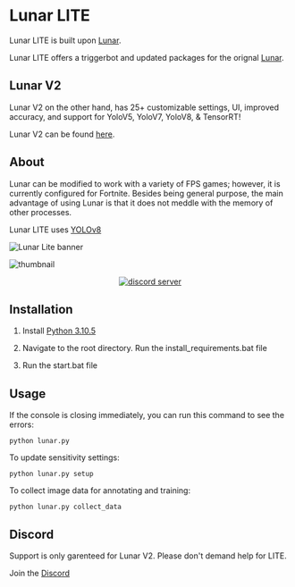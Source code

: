 # Lunar LITE
Lunar LITE is built upon [Lunar](https://github.com/zeyad-mansour/lunar).

Lunar LITE offers a triggerbot and updated packages for the orignal [Lunar](https://github.com/zeyad-mansour/lunar).

## Lunar V2
Lunar V2 on the other hand, has 25+ customizable settings, UI, improved accuracy, and support for YoloV5, YoloV7, YoloV8, & TensorRT!

Lunar V2 can be found [here](https://gannonr.com/downloads).

## About

Lunar can be modified to work with a variety of FPS games; however, it is currently configured for Fortnite. Besides being general purpose, the main advantage of using Lunar is that it does not meddle with the memory of other processes.

Lunar LITE uses [YOLOv8](https://github.com/ultralytics/ultralytics)

![Lunar Lite banner](https://github.com/user-attachments/assets/05864acf-cdd1-484f-be79-fa4a9643e8c2)

![thumbnail](https://github.com/xxreflextheone/lunarv2lite/assets/100484118/c65c3c63-5ab8-4ed5-8dc7-526cee37029a)

<div align="center">

  
[![discord server](https://ucarecdn.com/38366345-9cd9-47e2-b4b5-f3586975d0e6/lunar.svg)](https://discord.gg/St8xd8d9Ts)


</div>


## Installation

1. Install [Python 3.10.5](https://www.python.org/downloads/release/python-3105/)

2. Navigate to the root directory. Run the install_requirements.bat file

3. Run the start.bat file

## Usage
If the console is closing immediately, you can run this command to see the errors:
```           
python lunar.py
```
To update sensitivity settings:
```           
python lunar.py setup
```
To collect image data for annotating and training:
```           
python lunar.py collect_data
```

## Discord
Support is only garenteed for Lunar V2. Please don't demand help for LITE.

Join the [Discord](https://discord.gg/St8xd8d9Ts)
